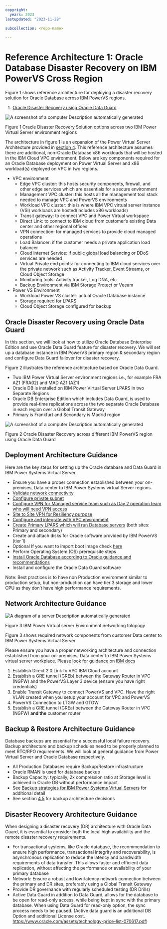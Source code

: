 ```yaml
---
copyright:
  years: 2023
lastupdated: "2023-11-28"

subcollection: <repo-name>

---
```


# Reference Architecture 1: Oracle Database Disaster Recovery on IBM PowerVS Cross Region

Figure 1 shows reference architecture for deploying a disaster recovery solution for Oracle Database across IBM PowerVS regions.

1.  [Oracle Disaster Recovery using Oracle Data Guard](#_Disaster_recovery_using)

![A screenshot of a computer Description automatically generated](image/e4b139fb7a5331e50a4c5af3cd920b36.jpg)

Figure 1 Oracle Disaster Recovery Solution options across two IBM Power Virtual Server environment regions

The architecture in figure 1 is an expansion of the Power Virtual Server Architecture provided in [section 4](#_Solution_Architecture_-). This reference architecture assumes there are additional, non-Oracle Database x86 workloads that will be hosted in the IBM Cloud VPC environment. Below are key components required for an Oracle Database deployment on Power Virtual Server and x86 workload(s) deployed on VPC in two regions.

-   VPC environment
    -   Edge VPC cluster: this hosts security components, firewall, and other edge services which are essentials for a secure environment
    -   Management VPC cluster: this hosts all the management tool stack needed to manage VPC and PowerVS environments
    -   Workload VPC cluster: this is where IBM VPC virtual server instance (VSI) workloads are hosted(includes x86 workloads)
    -   Transit gateway: to connect VPC and Power Virtual workspace
    -   Direct Link: to connect to IBM cloud from customer’s existing Data center and other regional offices
    -   VPN connection: for managed services to provide cloud managed operations
    -   Load Balancer: if the customer needs a private application load balancer
    -   Cloud internet Service: if public global load balancing or DDoS services are needed
    -   Virtual Private end points: for connecting to IBM cloud services over the private network such as Activity Tracker, Event Streams, or Cloud Object Storage
    -   Monitoring tools: Activity tracker, Log DNA, etc
    -   Backup Environment via IBM Storage Protect or Veeam
-   Power VS Environment
    -   Workload Power VS cluster: actual Oracle Database instance
    -   Storage required for LPARS
    -   Cloud Object Storage configured for backup

## Oracle Disaster Recovery using Oracle Data Guard

In this section, we will look at how to utilize Oracle Database Enterprise Edition and use Oracle Data Guard feature for disaster recovery. We will set up a database instance in IBM PowerVS primary region & secondary region and configure Data Guard failover for disaster recovery.

Figure 2 illustrates the reference architecture based on Oracle Data Guard.

-   Two IBM Power Virtual Server environment regions i.e., for example FRA AZ1 (FRA02) and MAD AZ1 (AZ1)
-   Oracle DB is installed on IBM Power Virtual Server LPARS in two Separate Regions
-   Oracle DB Enterprise Edition which includes Data Guard, is used to provide real-time replications across the two separate Oracle Database in each region over a Global Transit Gateway
-   Primary is Frankfurt and Secondary is Madrid region

![A screenshot of a computer Description automatically generated](image/3f699a0b8bdb16bf395c7c11b98f3636.png)

Figure 2 Oracle Disaster Recovery across different IBM PowerVS region using Oracle Data Guard

## Deployment Architecture Guidance

Here are the key steps for setting up the Oracle database and Data Guard in IBM Power Systems Virtual Server.

-   Ensure you have a proper connection established between your on-premises, Data center to IBM Power Systems virtual Server regions.
-   [Validate network connectivity](https://cloud.ibm.com/docs/power-iaas?topic=power-iaas-network-architecture-diagrams)
-   [Configure private subnet](https://cloud.ibm.com/docs/power-iaas?topic=power-iaas-configuring-subnet)
-   [Configure VPN for Managed service team such as Day 2 operation team who will need VPN access](https://cloud.ibm.com/docs/power-iaas?topic=power-iaas-VPN-connections)
-   [Site to Site VPN for Resiliency purpose](https://cloud.ibm.com/media/docs/downloads/power-iaas-tutorials/PowerVS_VPN_Tutorial_v1.pdf)
-   [Configure and integrate with VPC environment](https://cloud.ibm.com/docs/power-iaas?topic=power-iaas-powervs-integration-x86-workloads)
-   [Create Primary LPARS which will run Database servers](https://cloud.ibm.com/docs/power-iaas?topic=power-iaas-creating-power-virtual-server#creating-power-virtual-server) (both sites: Primary and secondary)
-   Create and attach disks for Oracle software provided by IBM PowerVS (tier 1)
-   Optional If you want to import boot image check [here](https://cloud.ibm.com/docs/power-iaas?topic=power-iaas-importing-boot-image)
-   Perform Operating System (OS) prerequisite steps
-   [Install Oracle Database according to Oracle guidance and recommendations](https://docs.oracle.com/en/database/oracle/oracle-database/23/dgbkr/oracle-data-guard-broker-installation-requirements.html#GUID-21393DF3-FD7E-44AA-A90C-6533E03CBDDA)
-   Install and configure the Oracle Data Guard software

Note: Best practices is to have non Production environment similar to production setup, but non-production can have tier 3 storage and lower CPU as they don’t have high performance requirements.

## Network Architecture Guidance

![A diagram of a server Description automatically generated](image/37a404a1fbce991ea5793bc8ac74fd0f.jpg)

Figure 3 IBM Power Virtual server Environment networking tolopogy

Figure 3 shows required network components from customer Data center to IBM Power Systems Virtual Server

Please ensure you have a proper networking architecture and connection established from your on-premises, Data center to IBM Power Systems virtual server workplace. Please look for guidance on [IBM docs](https://cloud.ibm.com/docs/power-iaas?topic=power-iaas-network-architecture-diagrams)

1.  Establish Direct 2.0 Link to VPC IBM Cloud account
2.  Establish a GRE tunnel (GREb) between the Gateway Router in VPC (NGFW) and the PowerVS Layer 3 device (ensure you have right credentials)
3.  Enable Transit Gateway to connect PowerVS and VPC. Have the right VLAN created when you setup your account for VPC and PowerVS
4.  PowerVS Connection to LTGW and GTGW
5.  Establish a GRE tunnel (GREa) between the Gateway Router in VPC (NGFW) **and the** customer router

## Backup & Restore Architecture Guidance

Database backups are essential for a successful local failure recovery. Backup architecture and backup schedules need to be properly planned to meet RTO/RPO requirements. We will look at general guidance from Power Virtual Server and Oracle Database respectively.

-   All Production Databases require Backup/Restore infrastructure
-   Oracle RMAN is used for database backup
-   Backup Capacity: typically, 2x compression ratio at Storage level is achieved in Oracle DB without performance impact
-   See [Backup strategies for IBM Power Systems Virtual Servers](https://cloud.ibm.com/docs/power-iaas?topic=power-iaas-backup-strategies) for additional detail
-   See section [4.5](#_Backup_and_Restore) for backup architecture decisions

## Disaster Recovery Architecture Guidance

When designing a disaster recovery (DR) architecture with Oracle Data Guard, it is essential to consider both the local high availability and the remote disaster recovery requirements.

-   For transactional systems, like Oracle database, the recommendation to ensure high performance, transactional integrity and recoverability, is asynchronous replication to reduce the latency and bandwidth requirements of data transfer. This allows faster and efficient data replication, without affecting the performance or availability of your primary database
-   Network: Ensure a robust and low-latency network connection between the primary and DR sites, preferably using a Global Transit Gateway
-   Provide DR governance with regularly scheduled testing (DR Drills)
-   Active Data Guard in addition to Data Guard, allows for the database to be open for read-only access, while being kept in sync with the primary database. When using Data Guard for read-only option, the sync process needs to be paused. (Active data guard is an additional DB Option and additional License cost. <https://www.oracle.com/assets/technology-price-list-070617.pdf>)
